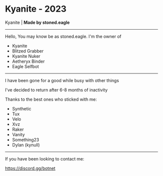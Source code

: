 
# Kyanite - 2023

Kyanite | **Made by stoned.eagle**

---


Hello, You may know be as stoned.eagle.
I'm the owner of 

- Kyanite
- Blitzed Grabber
- Kyanite Nuker
- Aetheryx Binder
- Eagle Selfbot

---

I have been gone for a good while busy with other things

I've decided to return after 6-8 months of inactivity

Thanks to the best ones who sticked with me:

- Synthetic
- Tux
- Velo
- Xvz
- Raker
- Vanity
- Something23
- Dylan (kynull)
---
If you have been looking to contact me:

https://discord.gg/botnet
